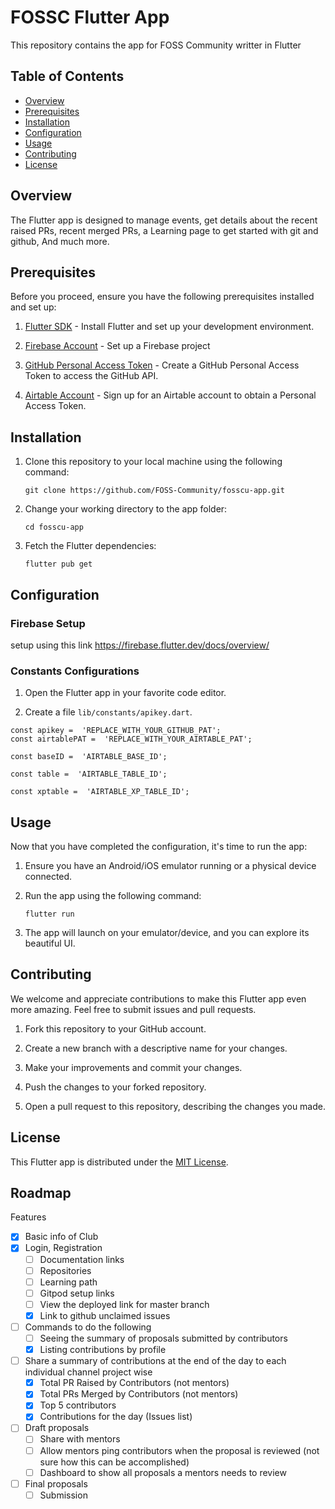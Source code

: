 
# FOSSC Flutter App

This repository contains the app for FOSS Community writter in Flutter 

## Table of Contents

- [Overview](#overview)
- [Prerequisites](#prerequisites)
- [Installation](#installation)
- [Configuration](#configuration)
- [Usage](#usage)
- [Contributing](#contributing)
- [License](#license)

## Overview

The Flutter app is designed to manage events, get details about the recent raised PRs, recent merged PRs, a Learning page to get started with git and github, And much more.

## Prerequisites

Before you proceed, ensure you have the following prerequisites installed and set up:

1. [Flutter SDK](https://flutter.dev/docs/get-started/install) - Install Flutter and set up your development environment.

2. [Firebase Account](https://firebase.google.com/) - Set up a Firebase project 

3. [GitHub Personal Access Token](https://docs.github.com/en/github/authenticating-to-github/keeping-your-account-and-data-secure/creating-a-personal-access-token) - Create a GitHub Personal Access Token to access the GitHub API.

4. [Airtable Account](https://airtable.com/) - Sign up for an Airtable account to obtain a Personal Access Token.

## Installation

1. Clone this repository to your local machine using the following command:

   ```
   git clone https://github.com/FOSS-Community/fosscu-app.git
   ```

2. Change your working directory to the app folder:

   ```
   cd fosscu-app
   ```

3. Fetch the Flutter dependencies:

   ```
   flutter pub get
   ```

## Configuration

### Firebase Setup

setup using this link https://firebase.flutter.dev/docs/overview/

### Constants Configurations

1. Open the Flutter app in your favorite code editor.

2. Create a file `lib/constants/apikey.dart`.


```
const apikey =  'REPLACE_WITH_YOUR_GITHUB_PAT'; 
const airtablePAT =  'REPLACE_WITH_YOUR_AIRTABLE_PAT';

const baseID =  'AIRTABLE_BASE_ID';

const table =  'AIRTABLE_TABLE_ID';

const xptable =  'AIRTABLE_XP_TABLE_ID'; 
```

## Usage

Now that you have completed the configuration, it's time to run the app:

1. Ensure you have an Android/iOS emulator running or a physical device connected.

2. Run the app using the following command:

   ```
   flutter run
   ```

3. The app will launch on your emulator/device, and you can explore its beautiful UI.

## Contributing

We welcome and appreciate contributions to make this Flutter app even more amazing. Feel free to submit issues and pull requests.

1. Fork this repository to your GitHub account.

2. Create a new branch with a descriptive name for your changes.

3. Make your improvements and commit your changes.

4. Push the changes to your forked repository.

5. Open a pull request to this repository, describing the changes you made.

## License

This Flutter app is distributed under the [MIT License](LICENSE).





## Roadmap
Features
- [x] Basic info of Club
- [x] Login, Registration
    - [ ] Documentation links
    - [ ] Repositories
    - [ ] Learning path
    - [ ] Gitpod setup links
    - [ ] View the deployed link for master branch
    - [x] Link to github unclaimed issues
- [ ] Commands to do the following
    - [ ] Seeing the summary of proposals submitted by contributors
    - [x] Listing contributions by profile
- [ ] Share a summary of contributions at the end of the day to each individual channel project wise
    - [x] Total PR Raised by Contributors (not mentors)
    - [x] Total PRs Merged by Contributors (not mentors)
    - [x] Top 5 contributors
    - [x] Contributions for the day (Issues list)
- [ ] Draft proposals
    - [ ] Share with mentors
    - [ ] Allow mentors ping contributors when the proposal is reviewed (not sure how this can be accomplished)
    - [ ] Dashboard to show all proposals a mentors needs to review
- [ ] Final proposals
    - [ ] Submission
